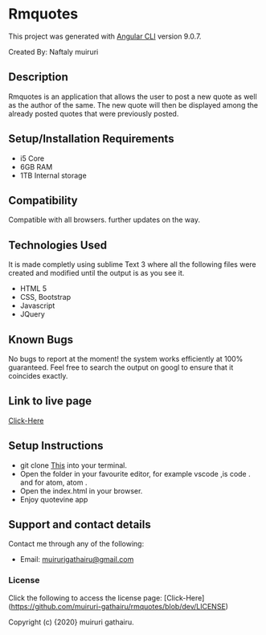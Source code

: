 # Rmquotes

 This project was generated with [Angular CLI](https://github.com/angular/angular-cli) version 9.0.7.

 Created By: Naftaly muiruri


## Description

Rmquotes is an application that allows the user to post a new quote as well as the author of the same. The new quote will then be displayed among the already posted quotes that were previously posted.

## Setup/Installation Requirements
* i5 Core
* 6GB RAM
* 1TB Internal storage 

## Compatibility

  Compatible with all browsers.
  further updates on the way. 

## Technologies Used
It is made completly using sublime Text 3 where all the following files were created and modified until the output is as you see it.
* HTML 5
* CSS, Bootstrap
* Javascript
* JQuery

## Known Bugs
No bugs to report at the moment! the system works efficiently at 100% guaranteed. Feel free to search the output on googl to ensure that it coincides exactly.

## Link to live page
[Click-Here](https://muiruri-gathairu.github.io/rmquotes/)

## Setup Instructions
* git clone [This](https://muiruri-gathairu.github.io/rmquote/) into your terminal.  
* Open the folder in your favourite editor, for example vscode ,is code . and for atom, atom . 
* Open the index.html in your browser.
* Enjoy quotevine app


## Support and contact details
Contact me through any of the following:
* Email: muirurigathairu@gmail.com


### License
Click the following to access the license page: [Click-Here] (https://github.com/muiruri-gathairu/rmquotes/blob/dev/LICENSE)

Copyright (c) {2020} muiruri gathairu.
